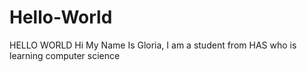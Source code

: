 # Hello-World
HELLO WORLD
Hi My Name Is Gloria, I am a student from HAS who is learning computer science

